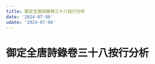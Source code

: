 ```yaml
---
title: 御定全唐詩錄卷三十八按行分析
date: '2024-07-06'
udate: '2024-07-06'
---
```

# 御定全唐詩錄卷三十八按行分析

<LinePage :list="lines" :chapternum="38" />

<script setup>
const chapter = '卷三十八';
import lines from '/data/qtsl/卷三十八/lines.json'
</script>
